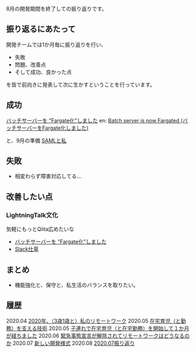
8月の開発期間を終了しての振り返りです。

## 振り返るにあたって

開発チームでは1か月毎に振り返りを行い、

- 失敗
- 問題、改善点
- そして成功、良かった点

を皆で前向きに発表して次に生かすということを行っています。


## 成功

[バッチサーバーを ”Fargate化”しました](https://qiita.com/e99h2121/items/cd0dea16b946869e1846)
en: [Batch server is now Fargated (バッチサーバーをFargate化しました)](https://qiita.com/e99h2121/items/513302e1cf1c9ad35367)

と、9月の準備 [SAMLと私](https://qiita.com/e99h2121/items/81c4557934dae1c0fe02)


## 失敗

- 相変わらず障害対応してる...

## 改善したい点

### LightningTalk文化

気軽にもっとQiita広めたいな
- [バッチサーバーを ”Fargate化”しました](https://qiita.com/e99h2121/items/cd0dea16b946869e1846)
- [Slack仕草](https://qiita.com/e99h2121/items/6a6f06cfaf4a74fca0f3)


## まとめ
- 機能強化と、保守と、私生活のバランスを取りたい。


## 履歴

2020.04 [2020年、（3歳1歳と）私のリモートワーク](https://qiita.com/e99h2121/items/c8878d027603745a6426)
2020.05 [在宅育児（と勤務）を支える技術](https://qiita.com/e99h2121/items/475045cabd005a7add57)
2020.05 [子連れで在宅育児（と在宅勤務）を開始して１か月が経ちました](https://qiita.com/e99h2121/items/cb7471fd833b086b7233)
2020.06 [緊急事態宣言が解除されてリモートワークはどうなるのか](https://qiita.com/e99h2121/items/086822c3f74ebca75364)
2020.07 [新しい開発様式](https://qiita.com/e99h2121/items/ae4f480cb074b3905749)
2020.08 [2020.07振り返り](https://qiita.com/e99h2121/items/c039bd281c7a62a19412)
